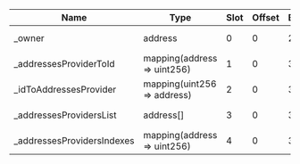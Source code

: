 | Name                       | Type                        | Slot | Offset | Bytes | Contract                                                                                                          |
|----------------------------|-----------------------------|------|--------|-------|-------------------------------------------------------------------------------------------------------------------|
| _owner                     | address                     | 0    | 0      | 20    | lib/aave-v3-core/contracts/protocol/configuration/PoolAddressesProviderRegistry.sol:PoolAddressesProviderRegistry |
| _addressesProviderToId     | mapping(address => uint256) | 1    | 0      | 32    | lib/aave-v3-core/contracts/protocol/configuration/PoolAddressesProviderRegistry.sol:PoolAddressesProviderRegistry |
| _idToAddressesProvider     | mapping(uint256 => address) | 2    | 0      | 32    | lib/aave-v3-core/contracts/protocol/configuration/PoolAddressesProviderRegistry.sol:PoolAddressesProviderRegistry |
| _addressesProvidersList    | address[]                   | 3    | 0      | 32    | lib/aave-v3-core/contracts/protocol/configuration/PoolAddressesProviderRegistry.sol:PoolAddressesProviderRegistry |
| _addressesProvidersIndexes | mapping(address => uint256) | 4    | 0      | 32    | lib/aave-v3-core/contracts/protocol/configuration/PoolAddressesProviderRegistry.sol:PoolAddressesProviderRegistry |
